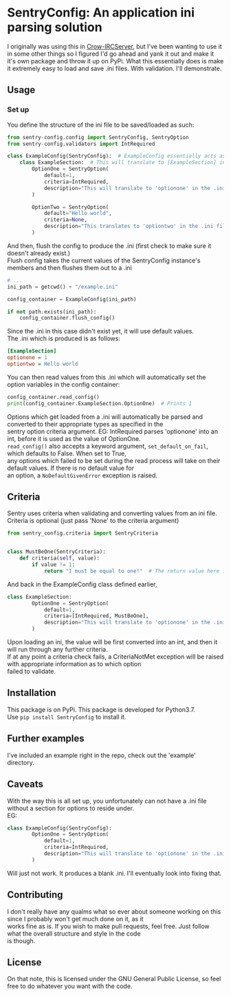 # SentryConfig: An application ini parsing solution
I originally was using this in [Crow-IRCServer](https://github.com/AWilliams17/Crow-IRCServer), but I've been wanting to use it
in some other things so I figured I'd go ahead and yank it out and make it it's own package and throw it up on PyPi.
What this essentially does is make it extremely easy to load and save .ini files. With validation. I'll demonstrate.

## Usage
### Set up
You define the structure of the ini file to be saved/loaded as such:
```python
from sentry-config.config import SentryConfig, SentryOption
from sentry-config.validators import IntRequired

class ExampleConfig(SentryConfig):  # ExampleConfig essentially acts as a representation of the external .ini file.
    class ExampleSection:  # This will translate to [ExampleSection] in the .ini,
        OptionOne = SentryOption(
            default=1,
            criteria=IntRequired,
            description="This will translate to 'optionone' in the .ini file"
        )

        OptionTwo = SentryOption(
            default="Hello world",
            criteria=None,
            description="This translates to 'optiontwo' in the .ini file"
        )
```
And then, flush the config to produce the .ini (first check to make sure it doesn't already exist.)  
Flush config takes the current values of the SentryConfig instance's members and then flushes them out to a .ini
```python
# ...
ini_path = getcwd() + "/example.ini"

config_container = ExampleConfig(ini_path)

if not path.exists(ini_path):
    config_container.flush_config()
```
Since the .ini in this case didn't exist yet, it will use default values.  
The .ini which is produced is as follows:
```ini
[ExampleSection]
optionone = 1
optiontwo = Hello world
```
You can then read values from this .ini which will automatically set the option variables in the config container:
```python
config_container.read_config()
print(config_container.ExampleSection.OptionOne)  # Prints 1
```
Options which get loaded from a .ini will automatically be parsed and converted to their appropriate types as specified in the  
sentry option criteria argument. EG: IntRequired parses 'optionone' into an int, before it is used as the value of OptionOne.  
```read_config()``` also accepts a keyword argument, ```set_default_on_fail```, which defaults to False. When set to True,  
any options which failed to be set during the read process will take on their default values. If there is no default value for  
an option, a ```NoDefaultGivenError``` exception is raised.

## Criteria
Sentry uses criteria when validating and converting values from an ini file.  
Criteria is optional (just pass 'None' to the criteria argument)
```python
from sentry_config.criteria import SentryCriteria


class MustBeOne(SentryCriteria):
    def criteria(self, value):
        if value != 1:
            return "I must be equal to one!"  # The return value here is used in the CriteriaNotMetError exception.
```
And back in the ExampleConfig class defined earlier,
```python
class ExampleSection:
        OptionOne = SentryOption(
            default=1,
            criteria=[IntRequired, MustBeOne],
            description="This will translate to 'optionone' in the .ini file - It must be equal to '1'."
        )
```
Upon loading an ini, the value will be first converted into an int, and then it will run through any further criteria.  
If at any point a criteria check fails, a CriteriaNotMet exception will be raised with appropriate information as to which option  
failed to validate.

## Installation
This package is on PyPi. This package is developed for Python3.7.  
Use ```pip install SentryConfig``` to install it.

## Further examples
I've included an example right in the repo, check out the 'example' directory.  

## Caveats
With the way this is all set up, you unfortunately can not have a .ini file without a section for options to reside under.  
EG:
```python
class ExampleConfig(SentryConfig):
        OptionOne = SentryOption(
            default=1,
            criteria=IntRequired,
            description="This will translate to 'optionone' in the .ini file"
        )
```
Will just not work. It produces a blank .ini. I'll eventually look into fixing that.

## Contributing
I don't really have any qualms what so ever about someone working on this since I probably won't get much done on it, as it  
works fine as is. If you wish to make pull requests, feel free. Just follow what the overall structure and style in the code  
is though.

## License
On that note, this is licensed under the GNU General Public License, so feel free to do whatever you want with the code.
